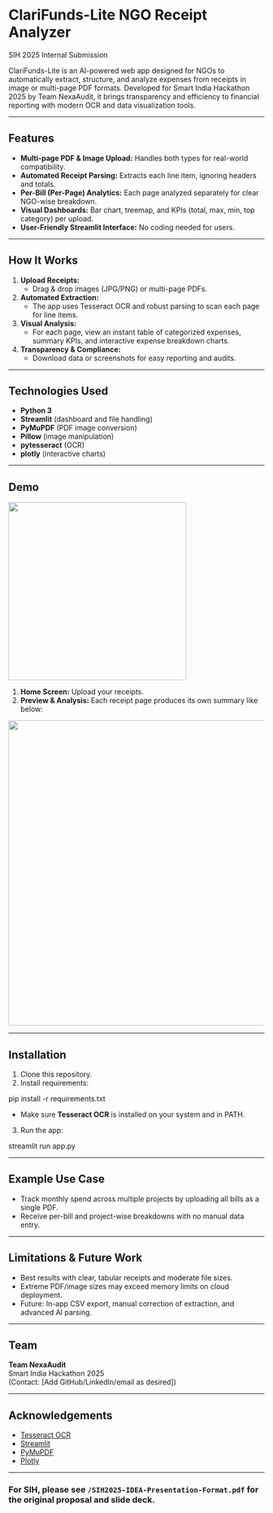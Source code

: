 # ClariFunds-Lite NGO Receipt Analyzer

SIH 2025 Internal Submission 

ClariFunds-Lite is an AI-powered web app designed for NGOs to automatically extract, structure, and analyze expenses from receipts in image or multi-page PDF formats. Developed for Smart India Hackathon 2025 by Team NexaAudit, it brings transparency and efficiency to financial reporting with modern OCR and data visualization tools.

---

## Features

- **Multi-page PDF & Image Upload:** Handles both types for real-world compatibility.
- **Automated Receipt Parsing:** Extracts each line item, ignoring headers and totals.
- **Per-Bill (Per-Page) Analytics:** Each page analyzed separately for clear NGO-wise breakdown.
- **Visual Dashboards:** Bar chart, treemap, and KPIs (total, max, min, top category) per upload.
- **User-Friendly Streamlit Interface:** No coding needed for users.

---

## How It Works

1. **Upload Receipts:** 
   - Drag & drop images (JPG/PNG) or multi-page PDFs.
2. **Automated Extraction:** 
   - The app uses Tesseract OCR and robust parsing to scan each page for line items.
3. **Visual Analysis:** 
   - For each page, view an instant table of categorized expenses, summary KPIs, and interactive expense breakdown charts.
4. **Transparency & Compliance:** 
   - Download data or screenshots for easy reporting and audits.

---

## Technologies Used

- **Python 3**
- **Streamlit** (dashboard and file handling)
- **PyMuPDF** (PDF image conversion)
- **Pillow** (image manipulation)
- **pytesseract** (OCR)
- **plotly** (interactive charts)

---

## Demo

<img src="app_homepage_screenshot.png" width="350">

1. **Home Screen:** Upload your receipts.
2. **Preview & Analysis:** Each receipt page produces its own summary like below:
<img src="kpi_and_charts_example.png" width="600">

---

## Installation

1. Clone this repository.
2. Install requirements:

pip install -r requirements.txt

- Make sure **Tesseract OCR** is installed on your system and in PATH.

3. Run the app:

streamlit run app.py


---

## Example Use Case

- Track monthly spend across multiple projects by uploading all bills as a single PDF.
- Receive per-bill and project-wise breakdowns with no manual data entry.

---

## Limitations & Future Work

- Best results with clear, tabular receipts and moderate file sizes.
- Extreme PDF/image sizes may exceed memory limits on cloud deployment.
- Future: In-app CSV export, manual correction of extraction, and advanced AI parsing.

---

## Team

**Team NexaAudit**  
Smart India Hackathon 2025  
(Contact: [Add GitHub/LinkedIn/email as desired])

---

## Acknowledgements

- [Tesseract OCR](https://github.com/tesseract-ocr/tesseract)
- [Streamlit](https://streamlit.io/)
- [PyMuPDF](https://pymupdf.readthedocs.io/)
- [Plotly](https://plotly.com/python/)

---

### For SIH, please see `/SIH2025-IDEA-Presentation-Format.pdf` for the original proposal and slide deck.

